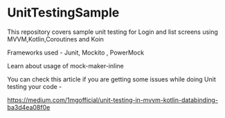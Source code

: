 # UnitTestingSample

This repository covers sample unit testing for Login and list screens using MVVM,Kotlin,Coroutines and Koin

Frameworks used -
Junit,
Mockito ,
PowerMock


Learn about usage of mock-maker-inline


You can check this article if you are getting some issues while doing Unit testing your code -

https://medium.com/1mgofficial/unit-testing-in-mvvm-kotlin-databinding-ba3d4ea08f0e
